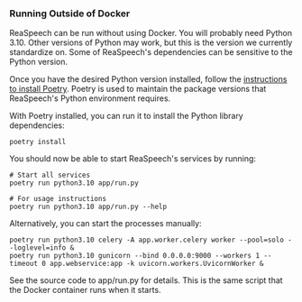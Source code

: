 ### Running Outside of Docker

ReaSpeech can be run without using Docker. You will probably need Python 3.10. Other versions of Python may work, but this is the version we currently standardize on. Some of ReaSpeech's dependencies can be sensitive to the Python version.

Once you have the desired Python version installed, follow the [instructions to install Poetry](https://python-poetry.org/docs/#installation). Poetry is used to maintain the package versions that ReaSpeech's Python environment requires.

With Poetry installed, you can run it to install the Python library dependencies:

```
poetry install
```

You should now be able to start ReaSpeech's services by running:

```
# Start all services
poetry run python3.10 app/run.py

# For usage instructions
poetry run python3.10 app/run.py --help
```

Alternatively, you can start the processes manually:

```
poetry run python3.10 celery -A app.worker.celery worker --pool=solo --loglevel=info &
poetry run python3.10 gunicorn --bind 0.0.0.0:9000 --workers 1 --timeout 0 app.webservice:app -k uvicorn.workers.UvicornWorker &
```

See the source code to app/run.py for details. This is the same script that the Docker container runs when it starts.
